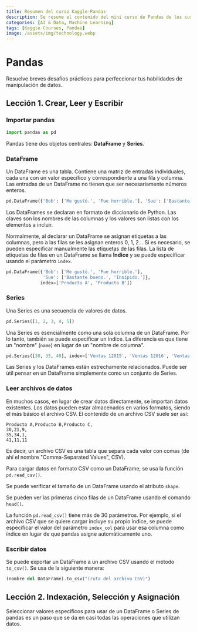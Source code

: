 ```yaml
---
title: Resumen del curso Kaggle-Pandas
description: Se resume el contenido del mini curso de Pandas de los cursos abiertos de Kaggle.
categories: [AI & Data, Machine Learning]
tags: [Kaggle Courses, Pandas]
image: /assets/img/technology.webp
---
```


# Pandas
Resuelve breves desafíos prácticos para perfeccionar tus habilidades de manipulación de datos.

## Lección 1. Crear, Leer y Escribir
### Importar pandas
```python
import pandas as pd
```
Pandas tiene dos objetos centrales: **DataFrame** y **Series**.

### DataFrame
Un DataFrame es una tabla. Contiene una matriz de entradas individuales, cada una con un valor específico y correspondiente a una fila y columna. Las entradas de un DataFrame no tienen que ser necesariamente números enteros.
```python
pd.DataFrame({'Bob': ['Me gustó.', 'Fue horrible.'], 'Sue': ['Bastante bueno.', 'Insípido.']})
```
Los DataFrames se declaran en formato de diccionario de Python. Las claves son los nombres de las columnas y los valores son listas con los elementos a incluir.

Normalmente, al declarar un DataFrame se asignan etiquetas a las columnas, pero a las filas se les asignan enteros 0, 1, 2... Si es necesario, se pueden especificar manualmente las etiquetas de las filas. La lista de etiquetas de filas en un DataFrame se llama **Índice** y se puede especificar usando el parámetro ```index```.
```python
pd.DataFrame({'Bob': ['Me gustó.', 'Fue horrible.'], 
              'Sue': ['Bastante bueno.', 'Insípido.']},
             index=['Producto A', 'Producto B'])
```

### Series
Una Series es una secuencia de valores de datos.
```python
pd.Series([1, 2, 3, 4, 5])
```
Una Series es esencialmente como una sola columna de un DataFrame. Por lo tanto, también se puede especificar un índice. La diferencia es que tiene un "nombre" (```name```) en lugar de un "nombre de columna".
```python
pd.Series([30, 35, 40], index=['Ventas 12015', 'Ventas 12016', 'Ventas 12017'], name='Producto A')
```
Las Series y los DataFrames están estrechamente relacionados. Puede ser útil pensar en un DataFrame simplemente como un conjunto de Series.

### Leer archivos de datos
En muchos casos, en lugar de crear datos directamente, se importan datos existentes. Los datos pueden estar almacenados en varios formatos, siendo el más básico el archivo CSV. El contenido de un archivo CSV suele ser así:
```
Producto A,Producto B,Producto C,
30,21,9,
35,34,1,
41,11,11
```
Es decir, un archivo CSV es una tabla que separa cada valor con comas (de ahí el nombre "Comma-Separated Values", CSV).

Para cargar datos en formato CSV como un DataFrame, se usa la función ```pd.read_csv()```.

Se puede verificar el tamaño de un DataFrame usando el atributo ```shape```.

Se pueden ver las primeras cinco filas de un DataFrame usando el comando ```head()```.

La función ```pd.read_csv()``` tiene más de 30 parámetros. Por ejemplo, si el archivo CSV que se quiere cargar incluye su propio índice, se puede especificar el valor del parámetro ```index_col``` para usar esa columna como índice en lugar de que pandas asigne automáticamente uno.

### Escribir datos
Se puede exportar un DataFrame a un archivo CSV usando el método ```to_csv()```. Se usa de la siguiente manera:
```python
(nombre del DataFrame).to_csv("(ruta del archivo CSV)")
```

## Lección 2. Indexación, Selección y Asignación
Seleccionar valores específicos para usar de un DataFrame o Series de pandas es un paso que se da en casi todas las operaciones que utilizan datos.
